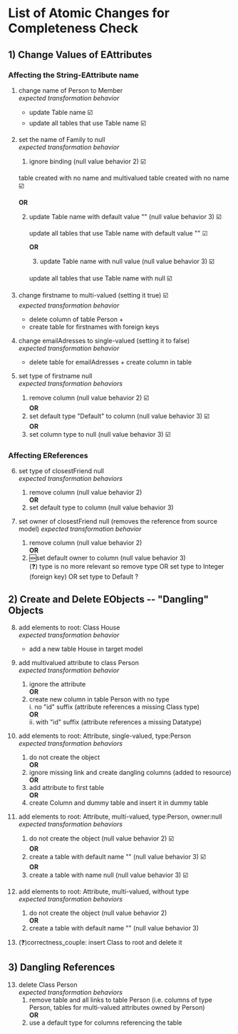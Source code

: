 # List of Atomic Changes for Completeness Check

## 1) Change Values of EAttributes
	
### Affecting the String-EAttribute name

1. change name of Person to Member  
*expected transformation behavior*  
	- update Table name ☑️
 	- update all tables that use Table name ☑️

2. set the name of Family to null  
*expected transformation behavior*  
	1. ignore binding (null value behavior 2)  ☑️
 
 	table created with no name and multivalued table created with no name ☑️

	**OR**

   	2. update Table name with default value "" (null value behavior 3) ☑️
   	  
   	   update all tables that use Table name with default value "" ☑

    	**OR**

       3. update Table name with null value (null value behavior 3) ☑️
   	  
   	   update all tables that use Table name with null ☑️
  

3. change firstname to multi-valued (setting it true) ☑️  
*expected transformation behavior*  
	- delete column of table Person +  
	- create table for firstnames with foreign keys

4. change emailAdresses to single-valued (setting it to false)  
*expected transformation behavior*  
	- delete table for emailAdresses + create column in table
	
5. set type of firstname null  
*expected transformation behaviors*  
	1. remove column (null value behavior 2) ☑️  
	**OR**  
	2. set default type "Default" to column (null value behavior 3) ☑️  
    	**OR**
    3. set column type to null (null value behavior 3) ☑️

### Affecting EReferences

6. set type of closestFriend null  
*expected transformation behaviors*
	1. remove column (null value behavior 2)  
	**OR**  
	2. set default type to column (null value behavior 3)

7. set owner of closestFriend null (removes the reference from source model)
*expected transformation behavior*
	1. remove column (null value behavior 2)  
	**OR**  
	2. :new:set default owner to column (null value behavior 3)  
	(:question:) type is no more relevant so remove type OR set type to Integer (foreign key) OR set type to Default ?
	
## 2) Create and Delete EObjects -- "Dangling" Objects

8. add elements to root: Class House  
*expected transformation behavior*  
	- add a new table House in target model

9. add multivalued attribute to class Person  
*expected transformation behavior*  
	1. ignore the attribute  
	**OR**  
	2. create new column in table Person with no type  
    		i. no "id" suffix (attribute references a missing Class type)  
    		**OR**  
    		ii. with "id" suffix (attribute references a missing Datatype)   

10. add elements to root: Attribute, single-valued, type:Person  
*expected transformation behaviors*  
	1. do not create the object  
	**OR**  
	2. ignore missing link and create dangling columns (added to resource)  
	**OR**  
	3. add attribute to first table  
	**OR**  
	4. create Column and dummy table and insert it in dummy table

11. add elements to root: Attribute, multi-valued, type:Person, owner:null  
*expected transformation behaviors*  
	1. do not create the object (null value behavior 2) ☑️  
	**OR**  
	2. create a table with default name "" (null value behavior 3) ☑️  
	**OR**  
	3. create a table with name null (null value behavior 3) ☑️  

12. add elements to root: Attribute, multi-valued, without type  
*expected transformation behaviors*  
	1. do not create the object (null value behavior 2)  
	**OR**  
	2. create a table with default name "" (null value behavior 3)
		
14. (:question:)correctness_couple: insert Class to root and delete it

## 3) Dangling References
13. delete Class Person  
*expected transformation behaviors*  
	1. remove table and all links to table Person (i.e. columns of type Person, tables for multi-valued attributes owned by Person)  
	**OR**  
	2. use a default type for columns referencing the table
